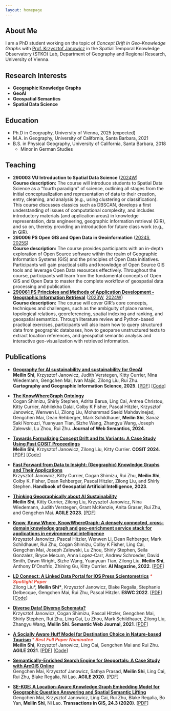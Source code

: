 ```yaml
---
layout: homepage
---
```


## About Me

I am a PhD student working on the topic of _Concept Drift in Geo-Knowledge Graphs_ with [Prof. Krzysztof Janowicz](https://www.univie.ac.at/en/research/research-overview/neue-professuren-ab-2020/detailansicht-en/artikel/univ-prof-dr-krzysztof-janowicz/#) in the Spatial Temporal Knowledge Observatory (STKO) Lab, Department of Geography and Regional Research, University of Vienna. 

## Research Interests

- **Geographic Knowledge Graphs**
- **GeoAI**
- **Geospatial Semantics** 
- **Spatial Data Science** 


## Education

- Ph.D in Geography, University of Vienna, 2025 (expected)
- M.A. in Geography, University of California, Santa Barbara, 2021
- B.S. in Physical Geography, University of California, Santa Barbara, 2018
  * Minor in German Studies
 
## Teaching
  - **290003 VU Introduction to Spatial Data Science** ([2024W](https://ufind.univie.ac.at/en/course.html?lv=290003&semester=2024W))
    <br>
    **Course description:** The course will introduce students to Spatial Data Science as a "fourth paradigm" of science, outlining all stages from the initial conceptualization and representation of data to their creation, entry, cleaning, and analysis (e.g., using clustering or classification). This course discusses classics such as DBSCAN, develops a first understanding of issues of computational complexity, and includes introductory materials (and application areas) in knowledge representation, data engineering, geographic information retrieval (GIR), and so on, thereby providing an introduction for future class work (e.g., in GIR).
  - **290006 PS Open GIS and Open Data in Geoinformation** ([2024S](https://ufind.univie.ac.at/en/course.html?lv=290006&semester=2024S), [2025S](https://ufind.univie.ac.at/en/course.html?lv=290006&semester=2025S))
    <br>
    **Course description:** The course provides participants with an in-depth exploration of Open Source software within the realm of Geographic Information Systems (GIS) and the principles of Open Data initiatives. Participants will gain practical skills and knowledge of Open Source GIS tools and leverage Open Data resources effectively. Throughout the course, participants will learn from the fundamental concepts of Open GIS and Open Data to master the complete workflow of geospatial data processing and publication.
 - **[290061 PS Principles and Methods of Application Development - Geographic Information Retrieval](https://meilinshi.github.io/290061-Geographic-Information-Retrieval/intro.html)** ([2023W](https://ufind.univie.ac.at/en/course.html?lv=290061&semester=2023W), [2024W](https://ufind.univie.ac.at/en/course.html?lv=290061&semester=2024W))
   <br>
   **Course description:** The course will cover GIR’s core concepts, techniques and challenges, such as the ambiguity of place names, topological relations, georeferencing, spatial indexing and ranking, and geospatial semantics. Through literature review and Python-based practical exercises, participants will also learn how to query structured data from geographic databases, how to geoparse unstructured texts to extract location references, and geospatial semantic analysis and interactive geo-visualization with retrieved information.
 

## Publications
- **[Geography for AI sustainability and sustainability for GeoAI](https://www.tandfonline.com/doi/abs/10.1080/15230406.2025.2479796)**
  <br> **Meilin Shi**, Krzysztof Janowicz, Judith Verstegen, Kitty Currier, Nina Wiedemann, Gengchen Mai, Ivan Majic, Zilong Liu, Rui Zhu. **Cartography and Geographic Information Science, 2025**. [[PDF](https://www.tandfonline.com/doi/pdf/10.1080/15230406.2025.2479796)] [[Code](https://doi.org/10.6084/m9.figshare.25982476.v1)]
  
- **[The KnowWhereGraph Ontology](https://www.sciencedirect.com/science/article/pii/S1570826824000283)**
  <br> Cogan Shimizu, Shirly Stephen, Adrita Barua, Ling Cai, Antrea Christou, Kitty Currier, Abhilekha Dalal, Colby K Fisher, Pascal Hitzler, Krzysztof Janowicz, Wenwen Li, Zilong Liu, Mohammad Saeid Mahdavinejad, Gengchen Mai, Dean Rehberger, Mark Schildhauer, **Meilin Shi**, Sanaz Saki Norouzi, Yuanyuan Tian, Sizhe Wang, Zhangyu Wang, Joseph Zalewski, Lu Zhou, Rui Zhu. **Journal of Web Semantics, 2024**.

- **[Towards Formalizing Concept Drift and Its Variants: A Case Study Using Past COSIT Proceedings](https://drops.dagstuhl.de/entities/document/10.4230/LIPIcs.COSIT.2024.23)**
  <br>
  **Meilin Shi**, Krzysztof Janowicz, Zilong Liu, Kitty Currier. **COSIT 2024**.
  [[PDF](https://drops.dagstuhl.de/storage/00lipics/lipics-vol315-cosit2024/LIPIcs.COSIT.2024.23/LIPIcs.COSIT.2024.23.pdf)] [[Code](https://github.com/meilinshi/Concept-Drift-Formalization-COSIT-Case-Study)]

- **[Fast Forward from Data to Insight: (Geographic) Knowledge Graphs and Their Applications](https://drive.google.com/file/d/148yjOR-GtyPWADizH-GIrpXopLX7vpFH/view)**
  <br>
  Krzysztof Janowicz, Kitty Currier, Cogan Shimizu, Rui Zhu, **Meilin Shi**, Colby K. Fisher, Dean Rehberger, Pascal Hitzler, Zilong Liu, and Shirly Stephen. **Handbook of Geospatial Artificial Intelligence, 2023**. 

- **[Thinking Geographically about AI Sustainability](https://agile-giss.copernicus.org/articles/4/42/2023/)**
  <br>
  **Meilin Shi**, Kitty Currier,  Zilong Liu, Krzysztof Janowicz, Nina Wiedemann, Judith Verstegen, Grant McKenzie, Anita Graser, Rui Zhu, and Gengchen Mai. **AGILE 2023**.
  [[PDF](https://agile-giss.copernicus.org/articles/4/42/2023/agile-giss-4-42-2023.pdf)]
  
- **[Know, Know Where, KnowWhereGraph: A densely connected, cross‐domain knowledge graph and geo‐enrichment service stack for applications in environmental intelligence](https://onlinelibrary.wiley.com/doi/full/10.1002/aaai.12043)**
  <br>
  Krzysztof Janowicz, Pascal Hitzler, Wenwen Li, Dean Rehberger, Mark Schildhauer, Rui Zhu, Cogan Shimizu, Colby K Fisher, Ling Cai, Gengchen Mai, Joseph Zalewski, Lu Zhou, Shirly Stephen, Seila Gonzalez, Bryce Mecum, Anna Lopez‐Carr, Andrew Schroeder, David Smith, Dawn Wright, Sizhe Wang, Yuanyuan Tian, Zilong Liu, **Meilin Shi**, Anthony D'Onofrio, Zhining Gu, Kitty Currier. **AI Magazine, 2022**. [[PDF](https://onlinelibrary.wiley.com/doi/pdf/10.1002/aaai.12043)]
  
- **[LD Connect: A Linked Data Portal for IOS Press Scientometrics](https://link.springer.com/chapter/10.1007/978-3-031-06981-9_19) <strong><i style="color:#e74d3c"> \* Spotlight Paper </i></strong>**
  <br>
  Zilong Liu*, **Meilin Shi\***, Krzysztof Janowicz, Blake Regalia, Stephanie Delbecque, Gengchen Mai, Rui Zhu, Pascal Hitzler. **ESWC 2022**. [[PDF](https://link.springer.com/content/pdf/10.1007/978-3-031-06981-9_19.pdf)] [[Code](https://github.com/stko-lab/LD-Connect)]
  
- **[Diverse Data! Diverse Schemata?](http://www.semantic-web-journal.net/content/diverse-data-diverse-schemata)**
  <br> 
  Krzysztof Janowicz, Cogan Shimizu, Pascal Hitzler, Gengchen Mai, Shirly Stephen, Rui Zhu, Ling Cai, Lu Zhou, Mark Schildhauer, Zilong Liu, Zhangyu Wang, **Meilin Shi**. **Semantic Web Journal, 2021**.
  [[PDF](http://www.semantic-web-journal.net/system/files/swj2953.pdf)]

- **[A Socially Aware Huff Model for Destination Choice in Nature-based Tourism](https://agile-giss.copernicus.org/articles/2/14/2021/) <strong><i style="color:#e74d3c"> \* Best Full Paper Nominatee </i></strong>**
  <br>
  **Meilin Shi**, Krzysztof Janowicz, Ling Cai, Gengchen Mai and Rui Zhu. **AGILE 2021**.
  [[PDF](https://agile-giss.copernicus.org/articles/2/14/2021/agile-giss-2-14-2021.pdf)] [[Code](https://github.com/meilinshi/Socially-aware-Huff-model)] 
  
- **[Semantically-Enriched Search Engine for Geoportals: A Case Study with ArcGIS Online](https://agile-giss.copernicus.org/articles/1/13/2020/)**
  <br>
  Gengchen Mai, Krzysztof Janowicz, Sathya Prasad, **Meilin Shi**, Ling Cai, Rui Zhu, Blake Regalia, Ni Lao. **AGILE 2020**.
  [[PDF](https://agile-giss.copernicus.org/articles/1/13/2020/agile-giss-1-13-2020.pdf)] 

- **[SE-KGE: A Location-Aware Knowledge Graph Embedding Model for Geographic Question Answering and Spatial Semantic Lifting](https://onlinelibrary.wiley.com/doi/full/10.1111/tgis.12629)**
  <br>
  Gengchen Mai, Krzysztof Janowicz, Ling Cai, Rui Zhu, Blake Regalia, Bo Yan, **Meilin Shi**, Ni Lao. **Transactions in GIS, 24.3 (2020)**.
  [[PDF](https://onlinelibrary.wiley.com/doi/epdf/10.1111/tgis.12629)]


